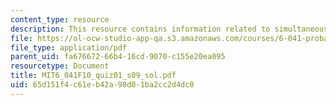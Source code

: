 ```yaml
---
content_type: resource
description: This resource contains information related to simultaneously and independently.
file: https://ol-ocw-studio-app-qa.s3.amazonaws.com/courses/6-041-probabilistic-systems-analysis-and-applied-probability-fall-2010/65d151f4c61eb42a98d01ba2cc2d4dc0_MIT6_041F10_quiz01_s09_sol.pdf
file_type: application/pdf
parent_uid: fa676672-66b4-16cd-9070-c155e20ea095
resourcetype: Document
title: MIT6_041F10_quiz01_s09_sol.pdf
uid: 65d151f4-c61e-b42a-98d0-1ba2cc2d4dc0
---
```

